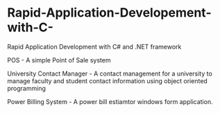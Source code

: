 # Rapid-Application-Developement-with-C-
 Rapid Application Development with C# and .NET framework 

POS - A simple Point of Sale system

University Contact Manager - A contact management for a university to manage faculty and student contact information using object oriented programming

Power Billing System - A power bill estiamtor windows form application.
